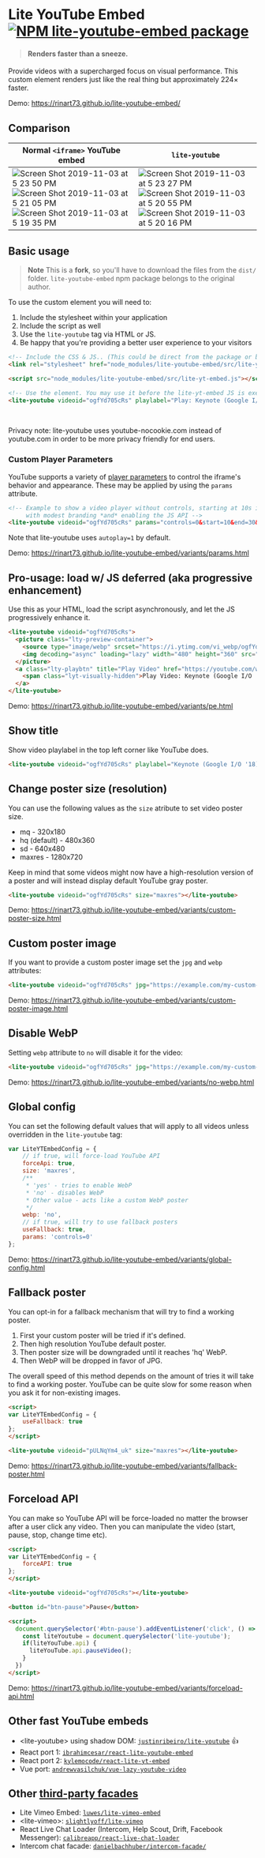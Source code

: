 # Lite YouTube Embed [![NPM lite-youtube-embed package](https://img.shields.io/npm/v/lite-youtube-embed.svg)](https://npmjs.org/package/lite-youtube-embed)

> #### Renders faster than a sneeze.

Provide videos with a supercharged focus on visual performance.
This custom element renders just like the real thing but approximately 224× faster.

Demo: https://rinart73.github.io/lite-youtube-embed/

## Comparison

| Normal `<iframe>` YouTube embed |  `lite-youtube` |
|---|---|
|  ![Screen Shot 2019-11-03 at 5 23 50 PM](https://user-images.githubusercontent.com/39191/68095560-5c930d00-fe5f-11e9-8104-e73e77a21287.png)   ![Screen Shot 2019-11-03 at 5 21 05 PM](https://user-images.githubusercontent.com/39191/68095562-5d2ba380-fe5f-11e9-8b5f-18f451b0716d.png)  ![Screen Shot 2019-11-03 at 5 19 35 PM](https://user-images.githubusercontent.com/39191/68095565-5d2ba380-fe5f-11e9-835d-85d37df71f52.png)  | ![Screen Shot 2019-11-03 at 5 23 27 PM](https://user-images.githubusercontent.com/39191/68095561-5d2ba380-fe5f-11e9-9393-e2206a64c8bf.png) ![Screen Shot 2019-11-03 at 5 20 55 PM](https://user-images.githubusercontent.com/39191/68095563-5d2ba380-fe5f-11e9-8f9a-f5c4a774cd56.png)  ![Screen Shot 2019-11-03 at 5 20 16 PM](https://user-images.githubusercontent.com/39191/68095564-5d2ba380-fe5f-11e9-908f-7e12eab8b2ad.png) |

## Basic usage

> **Note**
> This is a **fork**, so you'll have to download the files from the `dist/` folder. `lite-youtube-embed` npm package belongs to the original author.

To use the custom element you will need to:

1. Include the stylesheet within your application
2. Include the script as well
3. Use the `lite-youtube` tag via HTML or JS.
4. Be happy that you're providing a better user experience to your visitors

```html
<!-- Include the CSS & JS.. (This could be direct from the package or bundled) -->
<link rel="stylesheet" href="node_modules/lite-youtube-embed/src/lite-yt-embed.css" />

<script src="node_modules/lite-youtube-embed/src/lite-yt-embed.js"></script>

<!-- Use the element. You may use it before the lite-yt-embed JS is executed. -->
<lite-youtube videoid="ogfYd705cRs" playlabel="Play: Keynote (Google I/O '18)"></lite-youtube>
```

<br>

Privacy note: lite-youtube uses youtube-nocookie.com instead of youtube.com in order
to be more privacy friendly for end users.

### Custom Player Parameters

YouTube supports a variety of [player parameters](https://developers.google.com/youtube/player_parameters#Parameters) to control the iframe's behavior and appearance.
These may be applied by using the `params` attribute.

```html
<!-- Example to show a video player without controls, starting at 10s in, ending at 20s,
     with modest branding *and* enabling the JS API -->
<lite-youtube videoid="ogfYd705cRs" params="controls=0&start=10&end=30&modestbranding=2&rel=0&enablejsapi=1"></lite-youtube>
```

Note that lite-youtube uses `autoplay=1` by default.

Demo: https://rinart73.github.io/lite-youtube-embed/variants/params.html

## Pro-usage: load w/ JS deferred (aka progressive enhancement)

Use this as your HTML, load the script asynchronously, and let the JS progressively enhance it.

```html
<lite-youtube videoid="ogfYd705cRs">
  <picture class="lty-preview-container">
    <source type="image/webp" srcset="https://i.ytimg.com/vi_webp/ogfYd705cRs/hqdefault.webp">
    <img decoding="async" loading="lazy" width="480" height="360" src="https://i.ytimg.com/vi/ogfYd705cRs/hqdefault.jpg" alt="Play Video: Keynote (Google I/O '18)" title="Play Video: Keynote (Google I/O '18)" class="lty-preview">
  </picture>
  <a class="lty-playbtn" title="Play Video" href="https://youtube.com/watch?v=ogfYd705cRs" target="_blank">
    <span class="lyt-visually-hidden">Play Video: Keynote (Google I/O '18)</span>
  </a>
</lite-youtube>
```

Demo: https://rinart73.github.io/lite-youtube-embed/variants/pe.html

## Show title

Show video playlabel in the top left corner like YouTube does.
```html
<lite-youtube videoid="ogfYd705cRs" playlabel="Keynote (Google I/O '18)" showtitle="yes"></lite-youtube>
```

## Change poster size (resolution)

You can use the following values as the `size` atribute to set video poster size.

* mq - 320x180
* hq (default) - 480x360
* sd - 640x480
* maxres - 1280x720

Keep in mind that some videos might now have a high-resolution version of a poster and will instead display default YouTube gray poster.
```html
<lite-youtube videoid="ogfYd705cRs" size="maxres"></lite-youtube>
```

Demo: https://rinart73.github.io/lite-youtube-embed/variants/custom-poster-size.html

## Custom poster image

If you want to provide a custom poster image set the `jpg` and `webp` attributes:
```html
<lite-youtube videoid="ogfYd705cRs" jpg="https://example.com/my-custom-poster.jpg" webp="https://example.com/my-custom-poster.webp"></lite-youtube>
```

Demo: https://rinart73.github.io/lite-youtube-embed/variants/custom-poster-image.html

## Disable WebP

Setting `webp` attribute to `no` will disable it for the video:
```html
<lite-youtube videoid="ogfYd705cRs" jpg="https://example.com/my-custom-poster.jpg" webp="no"></lite-youtube>
```

Demo: https://rinart73.github.io/lite-youtube-embed/variants/no-webp.html

## Global config

You can set the following default values that will apply to all videos unless overridden in the `lite-youtube` tag:

```js
var LiteYTEmbedConfig = {
    // if true, will force-load YouTube API
    forceApi: true,
    size: 'maxres',
    /**
     * 'yes' - tries to enable WebP
     * 'no' - disables WebP
     * Other value - acts like a custom WebP poster
     */
    webp: 'no',
    // if true, will try to use fallback posters
    useFallback: true,
    params: 'controls=0'
};
```

Demo: https://rinart73.github.io/lite-youtube-embed/variants/global-config.html

## Fallback poster

You can opt-in for a fallback mechanism that will try to find a working poster.

1. First your custom poster will be tried if it's defined.
2. Then high resolution YouTube default poster.
3. Then poster size will be downgraded until it reaches 'hq' WebP.
4. Then WebP will be dropped in favor of JPG.

The overall speed of this method depends on the amount of tries it will take to find a working poster. YouTube can be quite slow for some reason when you ask it for non-existing images.

```html
<script>
var LiteYTEmbedConfig = {
    useFallback: true
};
</script>

<lite-youtube videoid="pULNqYm4_uk" size="maxres"></lite-youtube>
```

Demo: https://rinart73.github.io/lite-youtube-embed/variants/fallback-poster.html

## Forceload API

You can make so YouTube API will be force-loaded no matter the browser after a user click any video. Then you can manipulate the video (start, pause, stop, change time etc).

```html
<script>
var LiteYTEmbedConfig = {
    forceAPI: true
};
</script>

<lite-youtube videoid="ogfYd705cRs"></lite-youtube>

<button id="btn-pause">Pause</button>

<script>
  document.querySelector('#btn-pause').addEventListener('click', () => {
    const liteYoutube = document.querySelector('lite-youtube');
    if(liteYouTube.api) {
      liteYouTube.api.pauseVideo();
    }
  })
</script>
```

Demo: https://rinart73.github.io/lite-youtube-embed/variants/forceload-api.html

## Other fast YouTube embeds

* &lt;lite-youtube&gt; using shadow DOM: [`justinribeiro/lite-youtube`](https://github.com/justinribeiro/lite-youtube) :+1:
* React port 1: [`ibrahimcesar/react-lite-youtube-embed`](https://github.com/ibrahimcesar/react-lite-youtube-embed)
* React port 2: [`kylemocode/react-lite-yt-embed`](https://github.com/kylemocode/react-lite-yt-embed)
* Vue port: [`andrewvasilchuk/vue-lazy-youtube-video`](https://github.com/andrewvasilchuk/vue-lazy-youtube-video)
## Other [third-party facades](https://web.dev/third-party-facades/)

* Lite Vimeo Embed: [`luwes/lite-vimeo-embed`](https://github.com/luwes/lite-vimeo-embed)
* &lt;lite-vimeo&gt;: [`slightlyoff/lite-vimeo`](https://github.com/slightlyoff/lite-vimeo)
* React Live Chat Loader (Intercom, Help Scout, Drift, Facebook Messenger): [`calibreapp/react-live-chat-loader`](https://github.com/calibreapp/react-live-chat-loader)
* Intercom chat facade: [`danielbachhuber/intercom-facade/`](https://github.com/danielbachhuber/intercom-facade/)
